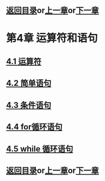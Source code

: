 ## [返回目录][catalogue]or[上一章][pre_chap]or[下一章][next_chap]

# 第4章 运算符和语句

## [4.1 运算符][chap4_1]
## [4.2 简单语句][chap4_2]
## [4.3 条件语句][chap4_3]
## [4.4 for循环语句][chap4_4]
## [4.5 while 循环语句][chap4_5]



## [返回目录][catalogue]or[上一章][pre_chap]or[下一章][next_chap]
[pre_chap]: 2021-01-21-chap3.md
[next_chap]: 2021-01-21-chap5.md
[catalogue]: 2021-01-21-catalogue.md
[chap4_1]: chap4/chap4_1_operator.md
[chap4_2]: chap4/chap4_2_Simple_statements.md
[chap4_3]: chap4/chap4_3_if.md
[chap4_4]: chap4/chap4_4_for.md
[chap4_5]: chap4/chap4_5_while.md
